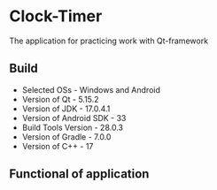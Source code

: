 # Clock-Timer
The application for practicing work with Qt-framework

## Build
- Selected OSs - Windows and Android
- Version of Qt - 5.15.2
- Version of JDK - 17.0.4.1
- Version of Android SDK - 33
- Build Tools Version - 28.0.3
- Version of Gradle - 7.0.0
- Version of C++ - 17

## Functional of application
